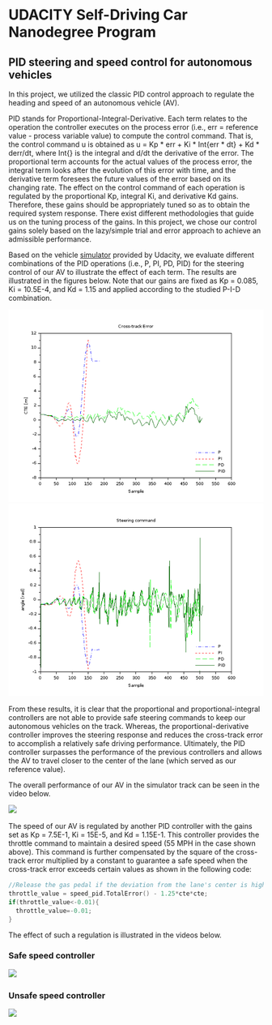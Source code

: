 # UDACITY Self-Driving Car Nanodegree Program
## PID steering and speed control for autonomous vehicles

In this project, we utilized the classic PID control approach to regulate the heading and speed of an autonomous vehicle (AV).

PID stands for Proportional-Integral-Derivative. Each term relates to the operation the controller executes on the process error (i.e., err = reference value - process variable value) to compute the control command. That is, the control command u is obtained as u = Kp * err + Ki * Int{err * dt} + Kd * derr/dt, where Int{} is the integral and d/dt the derivative of the error. 
The proportional term accounts for the actual values of the process error, the integral term looks after the evolution of this error with time, and the derivative term foresees the future values of the error based on its changing rate. The effect on the control command of each operation is regulated by the proportional Kp, integral Ki, and derivative Kd gains. Therefore, these gains should be appropriately tuned so as to obtain the required system response. There exist different methodologies that guide us on the tuning process of the gains. In this project, we chose our control gains solely based on the lazy/simple trial and error approach to achieve an admissible performance.

Based on the vehicle [simulator](https://github.com/udacity/self-driving-car-sim/releases) provided by Udacity, we evaluate different combinations of the PID operations (i.e., P, PI, PD, PID) for the steering control of our AV to illustrate the effect of each term. The results are illustrated in the figures below. Note that our gains are fixed as Kp = 0.085, Ki = 10.5E-4, and Kd = 1.15 and applied according to the studied P-I-D combination.

!["Cross-track error"](./images/cte.png) 
!["Steering command error"](./images/steering.png)

From these results, it is clear that the proportional and proportional-integral controllers are not able to provide safe steering commands to keep our autonomous vehicles on the track. Whereas, the proportional-derivative controller improves the steering response and reduces the cross-track error to accomplish a relatively safe driving performance. Ultimately, the PID controller surpasses the performance of the previous controllers and allows the AV to travel closer to the center of the lane (which served as our reference value).

The overall performance of our AV in the simulator track can be seen in the video below.

[![](http://img.youtube.com/vi/qpNthzagWXM/0.jpg)](http://www.youtube.com/watch?v=qpNthzagWXM)

The speed of our AV is regulated by another PID controller with the gains set as Kp = 7.5E-1, Ki = 15E-5, and Kd = 1.15E-1. This controller provides the throttle command to maintain a desired speed (55 MPH in the case shown above). This command is further compensated by the square of the cross-track error multiplied by a constant to guarantee a safe speed when the cross-track error exceeds certain values as shown in the following code:
```C++
//Release the gas pedal if the deviation from the lane's center is high
throttle_value = speed_pid.TotalError() - 1.25*cte*cte;
if(throttle_value<-0.01){
  throttle_value=-0.01;
}
```
The effect of such a regulation is illustrated in the videos below.

### Safe speed controller

[![](http://img.youtube.com/vi/b7ZyBnz5fRc/0.jpg)](http://www.youtube.com/watch?v=b7ZyBnz5fRc)

### Unsafe speed controller

[![](http://img.youtube.com/vi/OdXrvxOGaEQ/0.jpg)](http://www.youtube.com/watch?v=OdXrvxOGaEQ)
